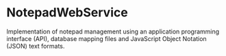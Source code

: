 # NotepadWebService

Implementation of notepad management using an application programming interface (API), database mapping files and JavaScript Object Notation (JSON) text formats.
